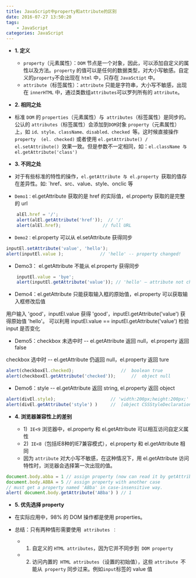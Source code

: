 ```yaml
---
title: JavaScript中property和attribute的区别 
date: 2016-07-27 13:50:20
tags: 
    - JavaScript
categories: JavaScript
---
```


- **1. 定义**

   -  `property`（元素属性）：`DOM` 节点是一个对象，因此，可以添加自定义的属性以及方法。`property` 的值可以是任何的数据类型，对大小写敏感。自定义的` property `不会出现在 `html` 中，只存在 `JavaSctipt` 中。
  -  `attribute`（标签属性）：`attribute` 只能是字符串，大小写不敏感，出现在 `innerHTML` 中，通过类数组` attributes `可以罗列所有的 `attribute`。
- **2. 相同之处**
<!--more-->
  - 标准 `DOM` 的 `properties`（元素属性）与` attributes`（标签属性）是同步的。公认的 `attributes`（标签属性）会添加到` DOM `对象 `property`（元素属性）上，如 `id、style、className、disabled、checked `等。这时候直接操作 `property  (el. checked)` 或者使用 `el.getAttribute() / el.setAttribute() `效果一致。但是参数不一定相同，如：`el.className 与 el.getAttribute('class')`

- **3. 不同之处**

- 对于有些标准的特性的操作，`el.getAttribute 与 el.property `获取的值存在差异性。如: `href、src、value、style、onclic 等

- `Demo1：`el.getAttribute 获取的是 href 的实际值，el.property 获取的是完整的 url
```javascript
    alEl.href = '/';
    alert(alEl.getAttribute('href'));  // '/'
    alert(alEl.href);  				 // full URL
```

- `Demo2：`el.property 可以从 el.setAttribute 获得同步
  
```javascript
inputEl.setAttribute('value', 'hello');
alert(inputEl.value );	 		    // 'hello' -- property changed!
```

- Demo3： el.getAttribute 不能从 el.property 获得同步

```javascript
    inputEl.value = 'bye';
    alert(inputEl.getAttribute('value')); // 'hello' – attribute not changed!
```

- Demo4：el.getAttribute 只能获取输入框的原始值，el.property 可以获取输入框修改后值

用户输入 'good'，inputEl.value 获得 'good'，inputEl.getAttribute('value') 获得原始值 'hello'。
可以利用 inputEl.value == inputEl.getAttribute('value') 检验 input 是否变化

- Demo5：checkbox 未选中时 -- el.getAttribute 返回 null，el.property 返回 false

checkbox 选中时 -- el.getAttribute 仍返回 null，el.property 返回 ture
```javascript
alert(checkboxEl.checked); 					//  boolean true
alert(checkboxEl.getAttribute('checked')); 		//  object null
```

- Demo6：style -- el.getAttribute 返回 string, el.property 返回 object

```javascript
alert(divEl.style); 					// 'width:200px;height:200px;'
alert(divEl.getAttribute('style') ) 	//  [object CSSStyleDeclaration]
```

- **4. 浏览器兼容性上的差别**

  - 1)` IE<9` 浏览器中，el.property 和 el.getAttribute 可以相互访问自定义属性
  - 2)` IE<8`（包括IE8种的IE7兼容模式），el.property 和 el.getAttribute 相同
  - 因为 `attribute` 对大小写不敏感，在这种情况下，用 el.getAttribute 访问特性时，浏览器会选择第一次出现的值。
 
```javascript
document.body.abba = 1 // assign property (now can read it by getAttribute)
document.body.ABBA = 5 // assign property with another case
// must get a property named 'ABba' in case-insensitive way.
alert( document.body.getAttribute('ABba') ) // 1
```

- **5. 优先选择 property**

 - 在实际应用中，98% 的 DOM 操作都是使用 properties。

 - 总结：只有两种情形需要使用` attributes ：`
   - 1) 自定义的 `HTML attributes`，因为它并不同步到` DOM property`
   - 2) 访问内置的` HTML attributes`（设置的初始值），这些 `attribute `不能从` property` 同步过来。例如` input `标签的 value 值
